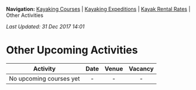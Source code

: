 **Navigation:** [Kayaking Courses](index) &#124; [Kayaking Expeditions](expedition) &#124; [Kayak Rental Rates](rental) &#124; Other Activities

_Last Updated: 31 Dec 2017 14:01_
# Other Upcoming Activities

Activity | Date | Venue | Vacancy
:---:|:---:|:---:|:---:
No upcoming courses yet|-|-|-

